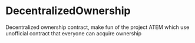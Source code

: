 # DecentralizedOwnership
Decentralized ownership contract, make fun of the project ATEM which use unofficial contract that everyone can acquire ownership
